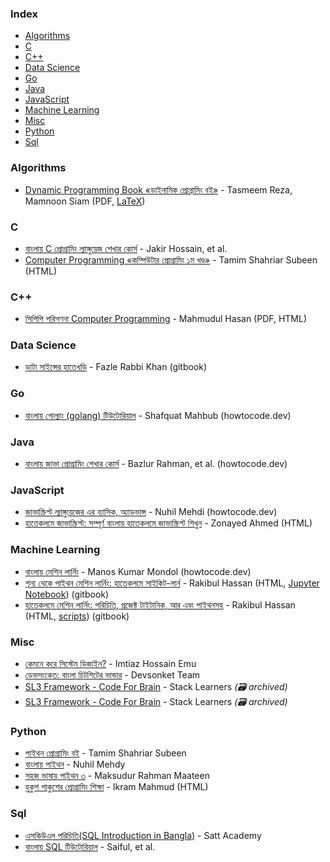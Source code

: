 ### Index

* [Algorithms](#algorithms)
* [C](#c)
* [C++](#cpp)
* [Data Science](#data-science)
* [Go](#go)
* [Java](#java)
* [JavaScript](#javascript)
* [Machine Learning](#machine-learning)
* [Misc](#misc)
* [Python](#python)
* [Sql](#sql)


### Algorithms

* [Dynamic Programming Book «ডাইনামিক প্রোগ্রামিং বই»](https://dp-bn.github.io) - Tasmeem Reza, Mamnoon Siam (PDF, [LaTeX](https://github.com/Bruteforceman/dynamic-progamming-book))


### C

* [বাংলায় C প্রোগ্রামিং ল্যাঙ্গুয়েজ শেখার কোর্স](https://c.howtocode.dev) - Jakir Hossain, et al.
* [Computer Programming «কম্পিউটার প্রোগ্রামিং ১ম খণ্ড»](https://cpbook.subeen.com) - Tamim Shahriar Subeen (HTML)


### <a id="cpp"></a>C++

* [সিপিপি পরিগণনা Computer Programming](https://www.academia.edu/16658418/c_programming_bangla_book) - Mahmudul Hasan (PDF, HTML)


### Data Science

* [ডাটা সাইন্সের হাতেখড়ি](https://datasinsightsbd.gitbook.io) - Fazle Rabbi Khan (gitbook)


### Go

* [বাংলায় গোল্যাং (golang) টিউটোরিয়াল](https://golang.howtocode.dev) - Shafquat Mahbub (howtocode.dev)


### Java

* [বাংলায় জাভা প্রোগ্রামিং শেখার কোর্স](http://java.howtocode.dev) - Bazlur Rahman, et al. (howtocode.dev)


### JavaScript

* [জাভাস্ক্রিপ্ট ল্যাঙ্গুয়েজের এর ব্যাসিক, অ্যাডভান্স](https://js.howtocode.dev) - Nuhil Mehdi (howtocode.dev)
* [হাতেকলমে জাভাস্ক্রিপ্ট: সম্পূর্ণ বাংলায় হাতেকলমে জাভাস্ক্রিপ্ট শিখুন](https://zonayed.js.org) - Zonayed Ahmed (HTML)


### Machine Learning

* [বাংলায় মেশিন লার্নিং](https://ml.howtocode.dev) - Manos Kumar Mondol (howtocode.dev)
* [শূন্য থেকে পাইথন মেশিন লার্নিং: হাতেকলমে সাইকিট-লার্ন](https://raqueeb.gitbook.io/scikit-learn/) - Rakibul Hassan (HTML, [Jupyter Notebook](https://github.com/raqueeb/ml-python)) (gitbook)
* [হাতেকলমে মেশিন লার্নিং: পরিচিতি, প্রজেক্ট টাইটানিক, আর এবং পাইথনসহ](https://rakibul-hassan.gitbook.io/mlbook-titanic/) - Rakibul Hassan (HTML, [scripts](https://github.com/raqueeb/mltraining)) (gitbook)


### Misc

* [কেমনে করে সিস্টেম ডিজাইন?](https://imtiaz-hossain-emu.gitbook.io/system-design/) - Imtiaz Hossain Emu
* [ডেভসংকেত: বাংলা চিটশিটের ভান্ডার](https://devsonket.com) - Devsonket Team
* [SL3 Framework - Code For Brain](https://web.archive.org/web/20201024204437/https://sl3.app) - Stack Learners *(:card_file_box: archived)*
* [SL3 Framework - Code For Brain](https://web.archive.org/web/20201024204437/https://sl3.app) - Stack Learners *(:card_file_box: archived)*


### Python

* [পাইথন প্রোগ্রামিং বই](http://pybook.subeen.com) - Tamim Shahriar Subeen
* [বাংলায় পাইথন](https://python.howtocode.dev) - Nuhil Mehdy
* [সহজ ভাষায় পাইথন ৩](https://python.maateen.me) - Maksudur Rahman Maateen
* [হুকুশ পাকুশের প্রোগ্রামিং শিক্ষা](https://hukush-pakush.com) - Ikram Mahmud (HTML)


### Sql

* [এসকিউএল পরিচিতি(SQL Introduction in Bangla)](https://www.sattacademy.com/sql/sql-intro.php) - Satt Academy
* [বাংলায় SQL টিউটোরিয়াল](https://sql.howtocode.dev) - Saiful, et al.
